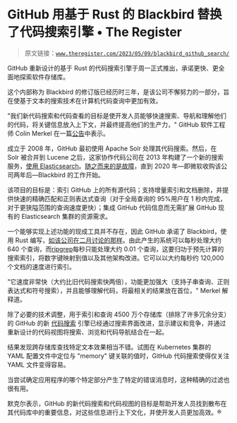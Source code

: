 # GitHub 用基于 Rust 的 Blackbird 替换了代码搜索引擎 • The Register

> 原文链接：[`www.theregister.com/2023/05/09/blackbird_github_search/`](https://www.theregister.com/2023/05/09/blackbird_github_search/)

GitHub 重新设计的基于 Rust 的代码搜索引擎于周一正式推出，承诺更快、更全面地探索软件存储库。

这个内部称为 Blackbird 的修订版已经历时三年，是该公司不懈努力的一部分，旨在使基于文本的搜索技术在计算机代码查询中更加有效。

"我们新代码搜索和代码查看的目标是使开发人员能够快速搜索、导航和理解他们的代码，将关键信息放入上下文，并最终提高他们的生产力，" GitHub 软件工程师 Colin Merkel 在一篇[公告](https://github.blog/2023-05-08-github-code-search-is-generally-available/)中表示。

成立于 2008 年，GitHub 最初使用 Apache Solr 处理其代码搜索。然后，在 Solr 被合并到 Lucene 之后，这家协作代码公司在 2013 年构建了一个新的搜索服务，[使用 Elasticsearch](https://github.blog/2013-01-23-a-whole-new-code-search/)。[随之而来的是故障](https://github.blog/2013-02-04-recent-code-search-outages/)，直到 2020 年—即微软收购该公司两年后—Blackbird 的工作开始。

该项目的目标是：索引 GitHub 上的所有源代码；支持增量索引和文档删除，并提供快速的精确匹配和正则表达式查询（对于全局查询的 95%用户在 1 秒内完成，对于更狭隘范围的查询速度更快）；集成 GitHub 代码信息而无需扩展 GitHub 现有的 Elasticsearch 集群的资源需求。

一个能够实现上述功能的现成工具并不存在，因此 GitHub 承诺了 Blackbird，使用 Rust 编写，[如该公司在二月讨论的那样](https://www.theregister.com/2023/02/07/github_code_search/)。由此产生的系统可以每秒处理大约 640 个查询，而[ripgrep](https://github.com/BurntSushi/ripgrep)每秒只能处理大约 0.01 个查询，这要归功于预先计算的搜索索引，将数字键映射到值以及其他架构改进。它可以以大约每秒约 120,000 个文档的速度进行索引。

"它速度非常快（大约比旧代码搜索快两倍），功能更加强大（支持子串查询、正则表达式和符号搜索），并且能够理解代码，将最相关的结果放在首位，" Merkel 解释道。

除了必要的技术调整，用于索引和查询 4500 万个存储库（排除了许多冗余分支）的 GitHub 的新 [代码搜索](https://docs.github.com/en/search-github) 引擎已经通过搜索界面改进，显示建议和竞争，并通过重新设计的代码视图将搜索、浏览和代码导航结合在一起。

结果发现跨存储库查找特定文本效果相当不错。试图在 Kubernetes 集群的 YAML 配置文件中定位与 "memory" 键关联的值时，GitHub 代码搜索使得仅关注 YAML 文件变得容易。

当尝试确定应用程序的哪个特定部分产生了特定的错误消息时，这种精确的过滤也很有用。

默克尔表示，GitHub 的新代码搜索和代码视图的目标是帮助开发人员找到散布在其代码库中的重要信息，对这些信息进行上下文化，并使开发人员更加高效。®
